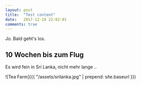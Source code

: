 ```yaml
---
layout: post
title:  "Test content"
date:   2017-12-10 22:02:01
comments: true
---
```

Jo. Bald geht's los.

## 10 Wochen bis zum Flug
Es wird fein in Sri Lanka, nicht mehr lange ..

![Tea Farm]({{ "/assets/srilanka.jpg" | prepend: site.baseurl }})

